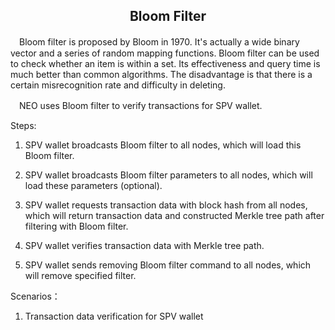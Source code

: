 ﻿<center><h2> Bloom Filter </h2></center>

　Bloom filter is proposed by Bloom in 1970. It's actually a wide binary vector and a series of random mapping functions. Bloom filter can be used to check whether an item is within a set. Its effectiveness and query time is much better than common algorithms. The disadvantage is that there is a certain misrecognition rate and difficulty in deleting.

　NEO uses Bloom filter to verify transactions for SPV wallet.

Steps:

  1. SPV wallet broadcasts Bloom filter to all nodes, which will load this Bloom filter.

  2. SPV wallet broadcasts Bloom filter parameters to all nodes, which will load these parameters (optional).

  3. SPV wallet requests transaction data with block hash from all nodes, which will return transaction data and constructed Merkle tree path after filtering with Bloom filter.

  4. SPV wallet verifies transaction data with Merkle tree path.

  5. SPV wallet sends removing Bloom filter command to all nodes, which will remove specified filter.

Scenarios：

  1. Transaction data verification for SPV wallet